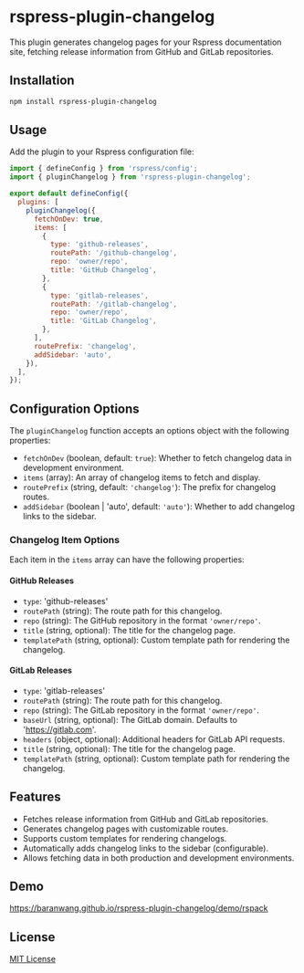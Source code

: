 # rspress-plugin-changelog

This plugin generates changelog pages for your Rspress documentation site, fetching release information from GitHub and GitLab repositories.

## Installation

```bash
npm install rspress-plugin-changelog
```

## Usage

Add the plugin to your Rspress configuration file:

```javascript
import { defineConfig } from 'rspress/config';
import { pluginChangelog } from 'rspress-plugin-changelog';

export default defineConfig({
  plugins: [
    pluginChangelog({
      fetchOnDev: true,
      items: [
        {
          type: 'github-releases',
          routePath: '/github-changelog',
          repo: 'owner/repo',
          title: 'GitHub Changelog',
        },
        {
          type: 'gitlab-releases',
          routePath: '/gitlab-changelog',
          repo: 'owner/repo',
          title: 'GitLab Changelog',
        },
      ],
      routePrefix: 'changelog',
      addSidebar: 'auto',
    }),
  ],
});
```

## Configuration Options

The `pluginChangelog` function accepts an options object with the following properties:

- `fetchOnDev` (boolean, default: `true`): Whether to fetch changelog data in development environment.
- `items` (array): An array of changelog items to fetch and display.
- `routePrefix` (string, default: `'changelog'`): The prefix for changelog routes.
- `addSidebar` (boolean | 'auto', default: `'auto'`): Whether to add changelog links to the sidebar.

### Changelog Item Options

Each item in the `items` array can have the following properties:

#### GitHub Releases

- `type`: 'github-releases'
- `routePath` (string): The route path for this changelog.
- `repo` (string): The GitHub repository in the format `'owner/repo'`.
- `title` (string, optional): The title for the changelog page.
- `templatePath` (string, optional): Custom template path for rendering the changelog.

#### GitLab Releases

- `type`: 'gitlab-releases'
- `routePath` (string): The route path for this changelog.
- `repo` (string): The GitLab repository in the format `'owner/repo'`.
- `baseUrl` (string, optional): The GitLab domain. Defaults to 'https://gitlab.com'.
- `headers` (object, optional): Additional headers for GitLab API requests.
- `title` (string, optional): The title for the changelog page.
- `templatePath` (string, optional): Custom template path for rendering the changelog.

## Features

- Fetches release information from GitHub and GitLab repositories.
- Generates changelog pages with customizable routes.
- Supports custom templates for rendering changelogs.
- Automatically adds changelog links to the sidebar (configurable).
- Allows fetching data in both production and development environments.

## Demo
https://baranwang.github.io/rspress-plugin-changelog/demo/rspack

## License

[MIT License](LICENSE)

